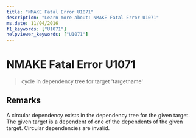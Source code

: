```yaml
---
title: "NMAKE Fatal Error U1071"
description: "Learn more about: NMAKE Fatal Error U1071"
ms.date: 11/04/2016
f1_keywords: ["U1071"]
helpviewer_keywords: ["U1071"]
---
```

# NMAKE Fatal Error U1071

> cycle in dependency tree for target 'targetname'

## Remarks

A circular dependency exists in the dependency tree for the given target. The given target is a dependent of one of the dependents of the given target. Circular dependencies are invalid.

